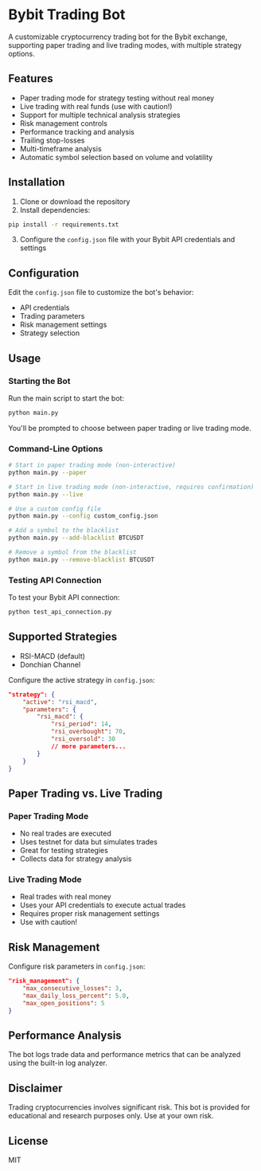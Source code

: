 # Bybit Trading Bot

A customizable cryptocurrency trading bot for the Bybit exchange, supporting paper trading and live trading modes, with multiple strategy options.

## Features

- Paper trading mode for strategy testing without real money
- Live trading with real funds (use with caution!)
- Support for multiple technical analysis strategies
- Risk management controls
- Performance tracking and analysis
- Trailing stop-losses
- Multi-timeframe analysis
- Automatic symbol selection based on volume and volatility

## Installation

1. Clone or download the repository
2. Install dependencies:

```bash
pip install -r requirements.txt
```

3. Configure the `config.json` file with your Bybit API credentials and settings

## Configuration

Edit the `config.json` file to customize the bot's behavior:

- API credentials
- Trading parameters
- Risk management settings
- Strategy selection

## Usage

### Starting the Bot

Run the main script to start the bot:

```bash
python main.py
```

You'll be prompted to choose between paper trading or live trading mode.

### Command-Line Options

```bash
# Start in paper trading mode (non-interactive)
python main.py --paper

# Start in live trading mode (non-interactive, requires confirmation)
python main.py --live

# Use a custom config file
python main.py --config custom_config.json

# Add a symbol to the blacklist
python main.py --add-blacklist BTCUSDT

# Remove a symbol from the blacklist
python main.py --remove-blacklist BTCUSDT
```

### Testing API Connection

To test your Bybit API connection:

```bash
python test_api_connection.py
```

## Supported Strategies

- RSI-MACD (default)
- Donchian Channel

Configure the active strategy in `config.json`:

```json
"strategy": {
    "active": "rsi_macd",
    "parameters": {
        "rsi_macd": {
            "rsi_period": 14,
            "rsi_overbought": 70,
            "rsi_oversold": 30
            // more parameters...
        }
    }
}
```

## Paper Trading vs. Live Trading

### Paper Trading Mode

- No real trades are executed
- Uses testnet for data but simulates trades
- Great for testing strategies
- Collects data for strategy analysis

### Live Trading Mode

- Real trades with real money
- Uses your API credentials to execute actual trades
- Requires proper risk management settings
- Use with caution!

## Risk Management

Configure risk parameters in `config.json`:

```json
"risk_management": {
    "max_consecutive_losses": 3,
    "max_daily_loss_percent": 5.0,
    "max_open_positions": 5
}
```

## Performance Analysis

The bot logs trade data and performance metrics that can be analyzed using the built-in log analyzer.

## Disclaimer

Trading cryptocurrencies involves significant risk. This bot is provided for educational and research purposes only. Use at your own risk.

## License

MIT 